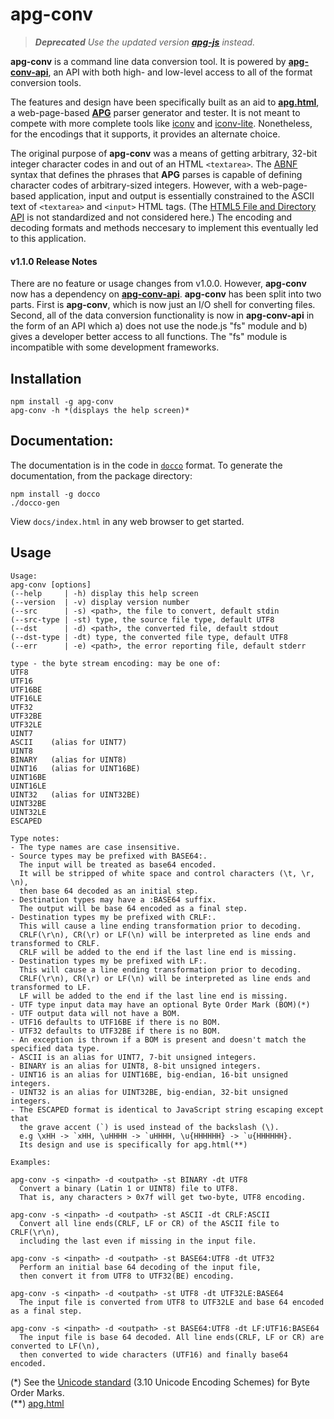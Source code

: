 # apg-conv

> _**Deprecated** Use the updated version [**apg-js**](https://github.com/ldthomas/apg-js) instead._

**apg-conv** is a command line data conversion tool.
It is powered by [**apg-conv-api**](https://github.com/ldthomas/apg-conv-api),
an API with both high- and low-level access to all of the format conversion tools.

The features and design have been specifically built as an aid to [**apg.html**](https://github.com/ldthomas/apg-js2), a web-page-based [**APG**](https://github.com/ldthomas/apg-js2) parser generator and tester. It is not meant to compete with more complete tools like [iconv](https://www.npmjs.com/package/iconv) and [iconv-lite](https://www.npmjs.com/package/iconv-lite). Nonetheless, for the encodings that it supports, it provides an alternate choice.

The original purpose of **apg-conv** was a means of getting arbitrary, 32-bit integer character codes in and out of an HTML `<textarea>`. The [ABNF](https://tools.ietf.org/html/rfc5234) syntax that defines the phrases that **APG** parses is capable of defining character codes of arbitrary-sized integers. However, with a web-page-based application, input and output is essentially constrained to the ASCII text of `<textarea>` and `<input>` HTML tags. (The [HTML5 File and Directory API](https://wicg.github.io/entries-api/) is not standardized and not considered here.) The encoding and decoding formats and methods neccesary to implement this eventually led to this application.

#### v1.1.0 Release Notes

There are no feature or usage changes from v1.0.0.
However, **apg-conv** now has a dependency on [**apg-conv-api**](https://github.com/ldthomas/apg-conv-api).
**apg-conv** has been split into two parts. First is **apg-conv**, which is now just an I/O shell for converting files.
Second, all of the data conversion functionality is now in **apg-conv-api**
in the form of an API which a) does not use the node.js "fs" module and b) gives a developer better access to all functions.
The "fs" module is incompatible with some development frameworks.

## Installation

```
npm install -g apg-conv
apg-conv -h *(displays the help screen)*
```

## Documentation:

The documentation is in the code in [`docco`](https://jashkenas.github.io/docco/) format.
To generate the documentation, from the package directory:

```
npm install -g docco
./docco-gen
```

View `docs/index.html` in any web browser to get started.

## Usage

```
Usage:
apg-conv [options]
(--help     | -h) display this help screen
(--version  | -v) display version number
(--src      | -s) <path>, the file to convert, default stdin
(--src-type | -st) type, the source file type, default UTF8
(--dst      | -d) <path>, the converted file, default stdout
(--dst-type | -dt) type, the converted file type, default UTF8
(--err      | -e) <path>, the error reporting file, default stderr

type - the byte stream encoding: may be one of:
UTF8
UTF16
UTF16BE
UTF16LE
UTF32
UTF32BE
UTF32LE
UINT7
ASCII    (alias for UINT7)
UINT8
BINARY   (alias for UINT8)
UINT16   (alias for UINT16BE)
UINT16BE
UINT16LE
UINT32   (alias for UINT32BE)
UINT32BE
UINT32LE
ESCAPED

Type notes:
- The type names are case insensitive.
- Source types may be prefixed with BASE64:.
  The input will be treated as base64 encoded.
  It will be stripped of white space and control characters (\t, \r, \n),
  then base 64 decoded as an initial step.
- Destination types may have a :BASE64 suffix.
  The output will be base 64 encoded as a final step.
- Destination types my be prefixed with CRLF:.
  This will cause a line ending transformation prior to decoding.
  CRLF(\r\n), CR(\r) or LF(\n) will be interpreted as line ends and transformed to CRLF.
  CRLF will be added to the end if the last line end is missing.
- Destination types my be prefixed with LF:.
  This will cause a line ending transformation prior to decoding.
  CRLF(\r\n), CR(\r) or LF(\n) will be interpreted as line ends and transformed to LF.
  LF will be added to the end if the last line end is missing.
- UTF type input data may have an optional Byte Order Mark (BOM)(*)
- UTF output data will not have a BOM.
- UTF16 defaults to UTF16BE if there is no BOM.
- UTF32 defaults to UTF32BE if there is no BOM.
- An exception is thrown if a BOM is present and doesn't match the specified data type.
- ASCII is an alias for UINT7, 7-bit unsigned integers.
- BINARY is an alias for UINT8, 8-bit unsigned integers.
- UINT16 is an alias for UINT16BE, big-endian, 16-bit unsigned integers.
- UINT32 is an alias for UINT32BE, big-endian, 32-bit unsigned integers.
- The ESCAPED format is identical to JavaScript string escaping except that
  the grave accent (`) is used instead of the backslash (\).
  e.g \xHH -> `xHH, \uHHHH -> `uHHHH, \u{HHHHHH} -> `u{HHHHHH}.
  Its design and use is specifically for apg.html(**)

Examples:

apg-conv -s <inpath> -d <outpath> -st BINARY -dt UTF8
  Convert a binary (Latin 1 or UINT8) file to UTF8.
  That is, any characters > 0x7f will get two-byte, UTF8 encoding.

apg-conv -s <inpath> -d <outpath> -st ASCII -dt CRLF:ASCII
  Convert all line ends(CRLF, LF or CR) of the ASCII file to CRLF(\r\n),
  including the last even if missing in the input file.

apg-conv -s <inpath> -d <outpath> -st BASE64:UTF8 -dt UTF32
  Perform an initial base 64 decoding of the input file,
  then convert it from UTF8 to UTF32(BE) encoding.

apg-conv -s <inpath> -d <outpath> -st UTF8 -dt UTF32LE:BASE64
  The input file is converted from UTF8 to UTF32LE and base 64 encoded as a final step.

apg-conv -s <inpath> -d <outpath> -st BASE64:UTF8 -dt LF:UTF16:BASE64
  The input file is base 64 decoded. All line ends(CRLF, LF or CR) are converted to LF(\n),
  then converted to wide characters (UTF16) and finally base64 encoded.
```

(\*) See the [Unicode standard](http://www.unicode.org/versions/Unicode9.0.0/ch03.pdf) (3.10 Unicode Encoding Schemes) for Byte Order Marks.<br />
(\*\*) [apg.html](https://github.com/ldthomas/apg-html)
